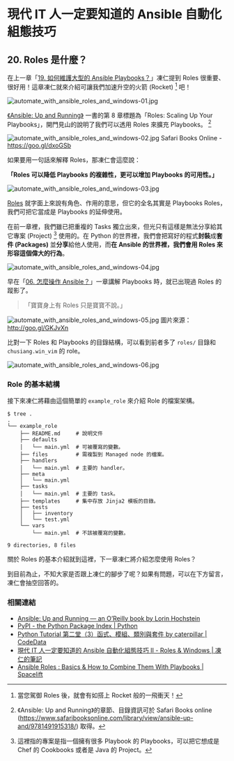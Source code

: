 # 現代 IT 人一定要知道的 Ansible 自動化組態技巧

## 20. Roles 是什麼？

在上一章「[19. 如何維護大型的 Ansible Playbooks？](19.how-to-maintain-the-complex-playbooks.md)」凍仁提到 Roles 很重要、很好用！這章凍仁就來介紹可讓我們加速升空的火箭 (Rocket) [^1] 吧！

![automate_with_ansible_roles_and_windows-01.jpg](imgs/automate_with_ansible_roles_and_windows-01.jpg)

[《Ansible: Up and Running》][ansiblebook] 一書的第 8 章標題為「Roles: Scaling Up Your Playbooks」，開門見山的說明了我們可以透用 Roles 來擴充 Playbooks。 [^2]

[ansiblebook]: http://www.ansiblebook.com

![automate_with_ansible_roles_and_windows-02.jpg](imgs/automate_with_ansible_roles_and_windows-02.jpg)
Safari Books Online - https://goo.gl/dxoGSb

如果要用一句話來解釋 Roles，那凍仁會這麼說：

**「Roles 可以降低 Playbooks 的複雜性，更可以增加 Playbooks 的可用性。」**

![automate_with_ansible_roles_and_windows-03.jpg](imgs/automate_with_ansible_roles_and_windows-03.jpg)

[Roles][playbooks_roles] 就字面上來說有角色、作用的意思，但它的全名其實是 Playbooks Roles，我們可把它當成是 Playbooks 的延伸使用。

[playbooks_roles]: https://docs.ansible.com/ansible/latest/user_guide/playbooks_roles.html

在前一章裡，我們雖已把重複的 Tasks 獨立出來，但光只有這樣是無法分享給其它專案 (Project) [^3] 使用的。在 Python 的世界裡，我們會把寫好的程式**封裝**成**套件 (Packages)** 並**分享**給他人使用，而**在 Ansible 的世界裡，我們會用 Roles 來形容這個偉大的行為**。

![automate_with_ansible_roles_and_windows-04.jpg](imgs/automate_with_ansible_roles_and_windows-04.jpg)

早在「[06. 怎麼操作 Ansible？](06.how-to-use-the-ansible.md)」一章講解 Playbooks 時，就已出現過 Roles 的蹤影了。

> 「寶寶身上有 Roles 只是寶寶不說。」

![automate_with_ansible_roles_and_windows-05.jpg](imgs/automate_with_ansible_roles_and_windows-05.jpg)
圖片來源：http://goo.gl/GKJvXn

比對一下 Roles 和 Playbooks 的目錄結構，可以看到前者多了 `roles/` 目錄和 `chusiang.win_vim` 的 role。

![automate_with_ansible_roles_and_windows-06.jpg](imgs/automate_with_ansible_roles_and_windows-06.jpg)


### Role 的基本結構

接下來凍仁將藉由這個簡單的 `example_role` 來介紹 Role 的檔案架構。

```
$ tree .
.
└── example_role
    ├── README.md     # 說明文件
    ├── defaults
    │   └── main.yml  # 可被覆寫的變數。
    ├── files         # 需複製到 Managed node 的檔案。
    ├── handlers
    │   └── main.yml  # 主要的 handler。
    ├── meta
    │   └── main.yml
    ├── tasks
    │   └── main.yml  # 主要的 task。
    ├── templates     # 集中存放 Jinja2 模板的目錄。
    ├── tests
    │   ├── inventory
    │   └── test.yml
    └── vars
        └── main.yml  # 不該被覆寫的變數。

9 directories, 8 files
```

關於 Roles 的基本介紹就到這裡，下一章凍仁將介紹怎麼使用 Roles？

到目前為止，不知大家是否跟上凍仁的腳步了呢？如果有問題，可以在下方留言，凍仁會抽空回答的。


### 相關連結

- [Ansible: Up and Running — an O’Reilly book by Lorin Hochstein][ansiblebook]
- [PyPI - the Python Package Index | Python][pypi]
- [Python Tutorial 第二堂（3）函式、模組、類別與套件 by caterpillar | CodeData][python_package]
- [現代 IT 人一定要知道的 Ansible 自動化組態技巧 Ⅱ - Roles & Windows | 凍仁的筆記][automate-with-ansible-roles-windows]
- [Ansible Roles : Basics & How to Combine Them With Playbooks | Spacelift](https://spacelift.io/blog/ansible-roles)

[pypi]: https://pypi.python.org/pypi
[python_package]: http://www.codedata.com.tw/python/python-tutorial-the-2nd-class-3-function-module-class-package/
[automate-with-ansible-roles-windows]: http://note.drx.tw/2016/07/automate-with-ansible-roles-windows.html


[^1]: 當您駕御 Roles 後，就會有如搭上 Rocket 般的一飛衝天！

[^2]: 《Ansible: Up and Running》的章節、目錄資訊可於 Safari Books online (https://www.safaribooksonline.com/library/view/ansible-up-and/9781491915318/) 取得。

[^3]: 這裡指的專案是指一個擁有很多 Playbook 的 Playbooks，可以把它想成是 Chef 的 Cookbooks 或者是 Java 的 Project。

